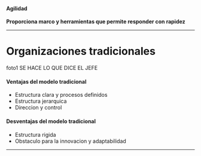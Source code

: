 #### Agilidad
**Proporciona marco y herramientas que permite responder con rapidez**

-----

# Organizaciones tradicionales

foto1
SE HACE LO QUE DICE EL JEFE

#### Ventajas del modelo tradicional
- Estructura clara y procesos definidos
- Estructura jerarquica
- Direccion y control

#### Desventajas del modelo tradicional
- Estructura rigida
- Obstaculo para la innovacion y adaptabilidad

---